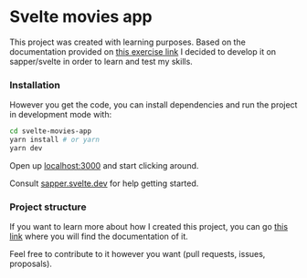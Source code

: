 # Svelte movies app

This project was created with learning purposes. Based on the documentation provided on [this exercise link](https://github.com/florinpop17/app-ideas/blob/master/Projects/3-Advanced/Movie-App.md) I decided to develop it on sapper/svelte in order to learn and test my skills.

### Installation

However you get the code, you can install dependencies and run the project in development mode with:

```bash
cd svelte-movies-app
yarn install # or yarn
yarn dev
```

Open up [localhost:3000](http://localhost:3000) and start clicking around.

Consult [sapper.svelte.dev](https://sapper.svelte.dev) for help getting started.

### Project structure

If you want to learn more about how I created this project, you can go [this link](https://github.com/ericlifs/svelte-template) where you will find the documentation of it.

Feel free to contribute to it however you want (pull requests, issues, proposals).
